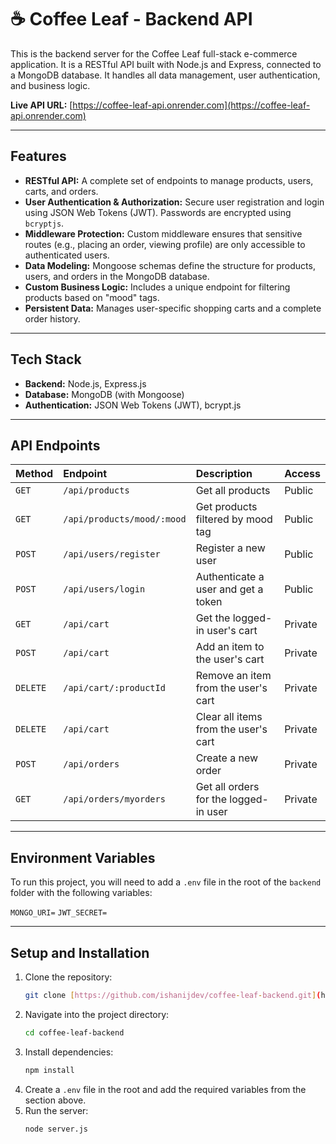# ☕ Coffee Leaf - Backend API

This is the backend server for the Coffee Leaf full-stack e-commerce application. It is a RESTful API built with Node.js and Express, connected to a MongoDB database. It handles all data management, user authentication, and business logic.

**Live API URL:** [https://coffee-leaf-api.onrender.com](https://coffee-leaf-api.onrender.com) 

---

## Features

* **RESTful API:** A complete set of endpoints to manage products, users, carts, and orders.
* **User Authentication & Authorization:** Secure user registration and login using JSON Web Tokens (JWT). Passwords are encrypted using `bcryptjs`.
* **Middleware Protection:** Custom middleware ensures that sensitive routes (e.g., placing an order, viewing profile) are only accessible to authenticated users.
* **Data Modeling:** Mongoose schemas define the structure for products, users, and orders in the MongoDB database.
* **Custom Business Logic:** Includes a unique endpoint for filtering products based on "mood" tags.
* **Persistent Data:** Manages user-specific shopping carts and a complete order history.

---

## Tech Stack

* **Backend:** Node.js, Express.js
* **Database:** MongoDB (with Mongoose)
* **Authentication:** JSON Web Tokens (JWT), bcrypt.js

---

## API Endpoints

| Method | Endpoint                    | Description                           | Access    |
| :----- | :-------------------------- | :------------------------------------ | :-------- |
| `GET`  | `/api/products`             | Get all products                      | Public    |
| `GET`  | `/api/products/mood/:mood`  | Get products filtered by mood tag     | Public    |
| `POST` | `/api/users/register`       | Register a new user                   | Public    |
| `POST` | `/api/users/login`          | Authenticate a user and get a token   | Public    |
| `GET`  | `/api/cart`                 | Get the logged-in user's cart         | Private   |
| `POST` | `/api/cart`                 | Add an item to the user's cart        | Private   |
| `DELETE`| `/api/cart/:productId`      | Remove an item from the user's cart   | Private   |
| `DELETE`| `/api/cart`                 | Clear all items from the user's cart  | Private   |
| `POST` | `/api/orders`               | Create a new order                    | Private   |
| `GET`  | `/api/orders/myorders`      | Get all orders for the logged-in user | Private   |

---

## Environment Variables

To run this project, you will need to add a `.env` file in the root of the `backend` folder with the following variables:

`MONGO_URI=`
`JWT_SECRET=`

---

## Setup and Installation

1.  Clone the repository:
    ```bash
    git clone [https://github.com/ishanijdev/coffee-leaf-backend.git](https://github.com/ishanijdev/coffee-leaf-backend.git)
    ```
2.  Navigate into the project directory:
    ```bash
    cd coffee-leaf-backend
    ```
3.  Install dependencies:
    ```bash
    npm install
    ```
4.  Create a `.env` file in the root and add the required variables from the section above.
5.  Run the server:
    ```bash
    node server.js
    ```